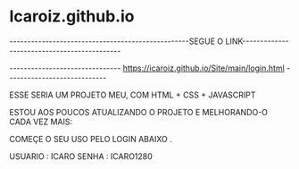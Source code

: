 # Icaroiz.github.io

--------------------------------------------------SEGUE O LINK--------------------------------------------

------------------------------- https://icaroiz.github.io/Site/main/login.html ----------------------------

ESSE SERIA UM PROJETO MEU, COM HTML + CSS + JAVASCRIPT 

ESTOU AOS POUCOS ATUALIZANDO O PROJETO E MELHORANDO-O CADA VEZ MAIS: 

COMEÇE O SEU USO PELO LOGIN ABAIXO .

USUARIO : ICARO
SENHA : ICARO1280










